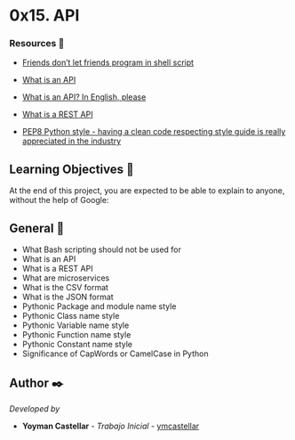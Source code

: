 # 0x15. API

### Resources 🔧

* [Friends don’t let friends program in shell script](https://www.turnkeylinux.org/blog/friends-dont-let-friends-program-shell-script) 

* [What is an API](https://www.webopedia.com/TERM/A/API.html)

* [What is an API? In English, please](https://www.freecodecamp.org/news/what-is-an-api-in-english-please-b880a3214a82/)

* [What is a REST API](https://www.sitepoint.com/developers-rest-api/)

* [PEP8 Python style - having a clean code respecting style guide is really appreciated in the industry](https://www.python.org/dev/peps/pep-0008/)


## Learning Objectives 📖

At the end of this project, you are expected to be able to explain to anyone, without the help of Google:

## General 📌

- What Bash scripting should not be used for
- What is an API
- What is a REST API
- What are microservices
- What is the CSV format
- What is the JSON format
- Pythonic Package and module name style
- Pythonic Class name style
- Pythonic Variable name style
- Pythonic Function name style
- Pythonic Constant name style
- Significance of CapWords or CamelCase in Python

## Author ✒️

_Developed by_

* **Yoyman Castellar** - *Trabajo Inicial* - [ymcastellar](https://github.com/ymcastellar)
